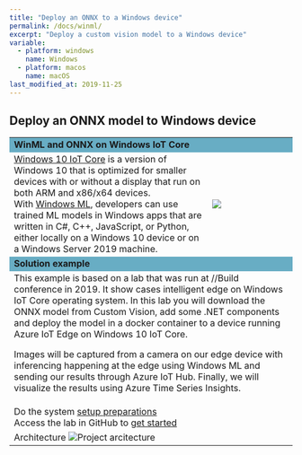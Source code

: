 ```yaml
---
title: "Deploy an ONNX to a Windows device"
permalink: /docs/winml/
excerpt: "Deploy a custom vision model to a Windows device"
variable:
  - platform: windows
    name: Windows
  - platform: macos
    name: macOS
last_modified_at: 2019-11-25
---
```


## Deploy an ONNX model to Windows device 

<html><table><tr bgcolor="#68adc4"><td colspan="2"><b>
WinML and ONNX on Windows IoT Core</b>
<tr><td>
<a href="https://docs.microsoft.com/en-us/windows/iot-core/windows-iot-core" target="_blank">Windows 10 IoT Core</a> is a version of Windows 10 that is optimized for smaller devices with or without a display that run on both ARM and x86/x64 devices.<br>
With <a href="https://docs.microsoft.com/en-us/windows/ai/windows-ml/" target="_blank">Windows ML</a>, developers can use trained ML models in Windows apps that are written in C#, C++, JavaScript, or Python, either locally on a Windows 10 device or on a Windows Server 2019 machine.
</td>
<td width="30%">
<img src="{{'assets/images/windows_logo.PNG' | relative_url}}">
</td></tr>
<tr bgcolor="#68adc4"><td colspan="2"><b>
Solution example
</b></td></tr>
<tr><td colspan="2">
This example is based on a lab that was run at //Build conference in 2019. It show cases intelligent edge on Windows IoT Core operating system. In this lab you will download the ONNX model from Custom Vision, add some .NET components and deploy the model in a docker container to a device running Azure IoT Edge on Windows 10 IoT Core.

Images will be captured from a camera on our edge device with inferencing happening at the edge using Windows ML and sending our results through Azure IoT Hub. Finally, we will visualize the results using Azure Time Series Insights.
</td></tr>
<tr><td colspan="2">
Do the system <a href="https://github.com/jcoliz/WindowsAiEdgeLabCV/blob/master/Setup%20Guide.md" target="_blank">setup preparations</a> 
<br>
Access the lab in GitHub to <a href="https://github.com/jcoliz/WindowsAiEdgeLabCV" target="_blank">get started</a> 
</td></tr>
<tr><td>
Architecture
<img src="{{'/assets/images/winmliot.png' | relative_url}}" alt="Project arcitecture">
</td></tr>

